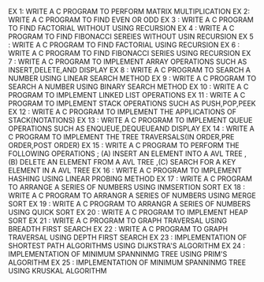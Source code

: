 EX 1:  WRITE A C PROGRAM TO PERFORM MATRIX MULTIPLICATION
EX 2:  WRITE A C PROGRAM TO FIND EVEN OR ODD 
EX 3 : WRITE A C PROGRAM TO FIND FACTORIAL WITHOUT USING RECURSION
EX 4 : WRITE A C PROGRAM TO FIND FIBONACCI SEREIES WITHOUT USIN RECURSION
EX 5 : WRITE A C PROGRAM TO FIND  FACTORIAL USING RECURSION
EX 6 : WRITE A C PROGRAM TO FIND FIBONACCI SERIES USING RECURSION
EX 7 : WRITE A C PROGRAM TO IMPLEMENT ARRAY OPERATIONS SUCH AS INSERT,DELETE,AND DISPLAY
EX 8 : WRITE A C PROGRAM TO SEARCH A NUMBER USING LINEAR SEARCH METHOD
EX 9 : WRITE A C PROGRAM TO SEARCH A NUMBER USING BINARY SEARCH METHOD
EX 10 : WRITE A C PROGRAM TO IMPLEMENT LINKED LIST OPERATIONS
EX 11 : WRITE A C PROGRAM TO IMPLEMENT STACK OPERATIONS SUCH AS PUSH,POP,PEEK
EX 12 : WRITE A C PROGRAM TO IMPLEMENT THE APPLICATIONS OF STACK(NOTATIONS)
EX 13 : WRITE A C PROGRAM TO IMPLEMENT QUEUE OPERATIONS SUCH AS ENQUEUE,DEQUEUEAND DISPLAY
EX 14 : WRITE A C PROGRAM TO IMPLEMENT THE TREE TRAVERSALS(IN ORDER,PRE ORDER,POST ORDER)
EX 15 : WRITE A C PROGRAM TO PERFORM THE FOLLOWING OPERATIONS ; (A) INSERT AN ELEMENT INTO A AVL TREE , (B) DELETE AN ELEMENT FROM A AVL TREE ,(C) SEARCH FOR A KEY ELEMENT IN A AVL TREE
EX 16 : WRITE A C PROGRAM TO IMPLEMENT HASHING USING LINEAR PROBING METHOD
EX 17 : WRITE A C PROGRAM TO ARRANGE A SERIES OF NUMBERS USING INMSERTION SORT
EX 18 : WRITE A C PROGRAM TO ARRANGR A SERIES OF NUMBERS USING MERGE SORT
EX 19 : WRITE A C PROGRAM TO ARRANGR A SERIES OF NUMBERS USING QUICK SORT
EX 20 : WRITE A C PROGRAM TO IMPLEMENT HEAP SORT
EX 21 : WRITE A C PROGRAM TO GRAPH TRAVERSAL USING BREADTH FIRST SEARCH
EX 22 : WRITE A C PROGRAM TO GRAPH TRAVERSAL USING DEPTH FIRST SEARCH
EX 23 : IMPLEMENTATION OF SHORTEST PATH ALGORITHMS USING DIJKSTRA'S ALGORITHM
EX 24 : IMPLEMENTATION OF MINIMUM SPANNINMG TREE USING PRIM'S ALGORITHM
EX 25 : IMPLEMENTATION OF MINIMUM SPANNINMG TREE USING KRUSKAL ALGORITHM
